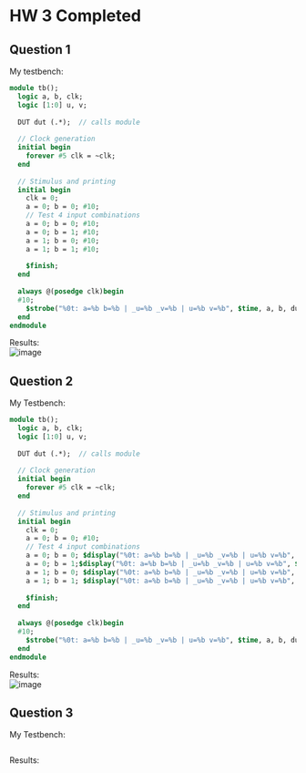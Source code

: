# HW 3 Completed
## Question 1
My testbench:
~~~systemverilog
module tb();
  logic a, b, clk;
  logic [1:0] u, v;
  
  DUT dut (.*);  // calls module
  
  // Clock generation
  initial begin
    forever #5 clk = ~clk;
  end
  
  // Stimulus and printing
  initial begin
    clk = 0;
    a = 0; b = 0; #10;
    // Test 4 input combinations
    a = 0; b = 0; #10;
    a = 0; b = 1; #10;
    a = 1; b = 0; #10;
    a = 1; b = 1; #10;
    
    $finish;
  end
  
  always @(posedge clk)begin
  #10;
    $strobe("%0t: a=%b b=%b | _u=%b _v=%b | u=%b v=%b", $time, a, b, dut.blk._u, dut.blk._v, u, v);
  end
endmodule
~~~
Results: <br>
![image](https://github.com/user-attachments/assets/6584062d-ed8e-4c5f-9cdb-d31ba7372f8b)

## Question 2
My Testbench:
~~~systemverilog
module tb();
  logic a, b, clk;
  logic [1:0] u, v;
  
  DUT dut (.*);  // calls module
  
  // Clock generation
  initial begin
    forever #5 clk = ~clk;
  end
  
  // Stimulus and printing
  initial begin
    clk = 0;
    a = 0; b = 0; #10;
    // Test 4 input combinations
    a = 0; b = 0; $display("%0t: a=%b b=%b | _u=%b _v=%b | u=%b v=%b", $time, a, b, dut.blk._u, dut.blk._v, u, v);#10;
    a = 0; b = 1;$display("%0t: a=%b b=%b | _u=%b _v=%b | u=%b v=%b", $time, a, b, dut.blk._u, dut.blk._v, u, v); #10;
    a = 1; b = 0; $display("%0t: a=%b b=%b | _u=%b _v=%b | u=%b v=%b", $time, a, b, dut.blk._u, dut.blk._v, u, v);#10;
    a = 1; b = 1; $display("%0t: a=%b b=%b | _u=%b _v=%b | u=%b v=%b", $time, a, b, dut.blk._u, dut.blk._v, u, v);#10;
    
    $finish;
  end
  
  always @(posedge clk)begin
  #10;
    $strobe("%0t: a=%b b=%b | _u=%b _v=%b | u=%b v=%b", $time, a, b, dut.blk._u, dut.blk._v, u, v);
  end
endmodule
~~~
Results: <br>
![image](https://github.com/user-attachments/assets/c0c33691-ff85-477b-8917-777aedcea169)

## Question 3
My Testbench:
~~~systemverilog
~~~
Results: <br>


